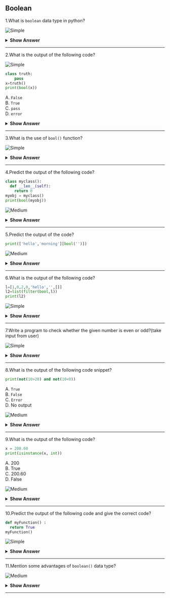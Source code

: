 ## Boolean

1.What is `boolean` data type in python?

![Simple](https://github.com/revaturelabs/interviewquestions/blob/dev/ComplexityTags/simple%20(2).svg)

<details><summary> <b>Show Answer</b> </summary>
  
> The Python `Boolean` type is one of Python's built-in data types.  Boolean is a primitive data type that takes either `true` or `false` values. So anything that returns the value `true` or `false` can be considered as a boolean example. Checking some conditions such as `a==b` or `a<b` or `a>b` can be considered as boolean examples.
  
</details>

---
  
2.What is the output of the following code?
  
![Simple](https://github.com/revaturelabs/interviewquestions/blob/dev/ComplexityTags/simple%20(2).svg)

```python  
class truth:
    pass
x=truth()
print(bool(x))
```
  
A. `False`    
B. `True`    
C. `pass`    
D. `error`    

<details><summary> <b>Show Answer</b> </summary>
  
> Option B. `True`
  
<details><summary> <b>Explanation</b> </summary>
  
> If the `truth` method is not defined,the object is considered true.Hence the output of the code is true.
  
  </details>
  </details>

---
  
3.What is the use of `bool()` function?
  
![Simple](https://github.com/revaturelabs/interviewquestions/blob/dev/ComplexityTags/simple%20(2).svg)

<details><summary> <b>Show Answer</b> </summary>
 <blockquote>
  
> Python `bool()` function is used to return or convert a value to a Boolean value that is `True` or `False`, using the standard truth testing procedure. 

**Syntax**: 

`bool([x])`
   
- These are the few cases, in which Python’s `bool()` method returns `false`.Except these all other values return `True`. 

 - If a False value is passed it will print false.
 - If None is passed it will print false.
 - If an empty sequence is passed, such as (), [], ”, etc
 - If Zero is passed in any numeric type, such as 0, 0.0 etc
 - If an empty mapping is passed, such as {}.
 - If Objects of Classes having `__bool__()` or `__len()__` method, returning `0` or `False`
  
  </blockquote>
   </details>

---
  
4.Predict the output of the following code?

```python  
class myclass():
  def __len__(self):
    return 0
myobj = myclass()
print(bool(myobj))
```

![Medium](https://github.com/revaturelabs/interviewquestions/blob/dev/ComplexityTags/Medium%20(2).svg)  
  
<details><summary> <b>Show Answer</b> </summary>
  
> `False`
  
<details><summary> <b>Explanation</b> </summary>
  
> One more value, or object in this case, evaluates to False, and that is if you have an object that is made from a class with a `__len__` function that returns `0` or `False`.
  
  </details>
  </details>
 
---
  
5.Predict the output of the code?

```python  
print(['hello','morning'][bool('')])
```

![Medium](https://github.com/revaturelabs/interviewquestions/blob/dev/ComplexityTags/Medium%20(2).svg)  
  
<details><summary> <b>Show Answer</b> </summary>
  
> hello
  
<details><summary> <b>Explanation</b> </summary>
  
> The line of code shown above can be simplified to state that 'hello' should be printed if the argument passed to the `boolean` function amounts to zero, else 'morning' will be printed.
  
  </details>
  </details>

---
6.What is the output of the following code?
  
```python  
l=[1,0,2,0,'hello','',[]]
l2=list(filter(bool,l))
print(l2)
```
  
  ![Simple](https://github.com/revaturelabs/interviewquestions/blob/dev/ComplexityTags/simple%20(2).svg)
  
<details><summary> <b>Show Answer</b> </summary>
   
> [1,2,'hello']
  
<details><summary> <b>Explanation</b> </summary>
  
> The code shown above `returns` a new list containing only those elements of the list l which do not amount to zero.Then the output is:[1,2,'hello']
  
  </details>
  </details>

---
  
7.Write a program to check whether the given number is even or odd?(take input from user)
  
![Simple](https://github.com/revaturelabs/interviewquestions/blob/dev/ComplexityTags/simple%20(2).svg)

<details><summary> <b>Show Answer</b> </summary>
  
```python  
n=int(input())
if(n%2==0):
    print("even number")
else:
    print("odd number")
```
  
<details><summary> <b>Explanation</b> </summary>
  
> If the given number(user input) is divisible by 2 it will print the given number is even number. if it's not it will print the given number is odd.
  
  </details>
  </details>

---
  
8.What is the output of the following code snippet?
  
```python  
print(not(10>20) and not(10<0))
```                                
A. `True`    
B. `False`   
C. `Error`    
D. No output    
                                
![Medium](https://github.com/revaturelabs/interviewquestions/blob/dev/ComplexityTags/Medium%20(2).svg)                                

<details><summary> <b>Show Answer</b> </summary>
  
> Option A.`True`
  
<details><summary> <b>Explanation</b> </summary>
  
> The expression not(10>20) returns `False`.The expression not(10<0) returns False.The and operation between false and false returns `True`.Hence the output is `True`.

  </details>
  </details>

---
  
9.What is the output of the following code?
  
```python  
x = 200.60
print(isinstance(x, int))
```
  
A. 200    
B. True   
C. 200.60    
D. False    
  
![Medium](https://github.com/revaturelabs/interviewquestions/blob/dev/ComplexityTags/Medium%20(2).svg)

<details><summary> <b>Show Answer</b> </summary>
  
> Option D.`False`
  
<details><summary> <b>Explanation</b> </summary>
  
> In the above program `isinstance()` funtions returns `true`.Because , the specified object is of the specified type, otherwise it returns `False`.
  
  </details>
  </details>

---
  
10.Predict the output of the following code and give the correct code?
  
```python  
def myFunction() :
  return True
myFunction()
```
  
  ![Simple](https://github.com/revaturelabs/interviewquestions/blob/dev/ComplexityTags/simple%20(2).svg)
  
<details><summary> <b>Show Answer</b> </summary>
  
```python
def myFunction() :
  return True
print(myFunction())
```
  
**Output**:
 
> True
  
<details><summary> <b>Explanation</b> </summary>
  
> This functions return `True` because we called the function `myfunction()`.
  
  </details>
  
</details>
 
---
  
11.Mention some advantages of `boolean()` data type?
  
![Medium](https://github.com/revaturelabs/interviewquestions/blob/dev/ComplexityTags/Medium%20(2).svg)
  
<details><summary> <b>Show Answer</b> </summary>
  <blockquote>
  
i) A `boolean` can be set to one of only two predefined values, which maps perfectly to what it is used for. You could use an integer as a boolean, but there are many more than two possible integer values. So you'd have to define which integer values should be considered `true` and which should be considered `false`.
  
ii) Advantage of the boolean retrieval model It is easy to implement.   
  
iii) It is easy to understand why the document is retrieved or not. Users can determine whether the query is too specific or too broad.    

    </blockquote>
  </details>  

 ---
